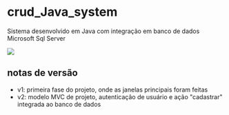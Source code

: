 # crud_Java_system
Sistema desenvolvido em Java com integração em banco de dados Microsoft Sql Server

<img src="http://img.shields.io/static/v1?label=STATUS&message=EM%20DESENVOLVIMENTO&color=RED&style=for-the-badge"/>

## notas de versão
- v1: primeira fase do projeto, onde as janelas principais foram feitas
- v2: modelo MVC de projeto, autenticação de usuário e ação "cadastrar" integrada ao banco de dados
